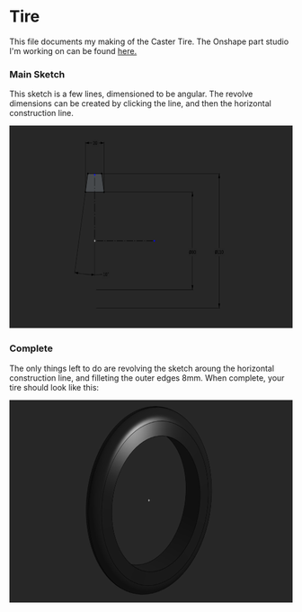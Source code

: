 # Tire

This file documents my making of the Caster Tire. The Onshape part studio I'm working on can be found [here.](https://cvilleschools.onshape.com/documents/44d11c822fc5279efa47b295/w/90300413fc4f16957eadc67b/e/3c0210e8dc1e0fa13d604cdf)

### Main Sketch

This sketch is a few lines, dimensioned to be angular. The revolve dimensions can be created by clicking the line, and then the horizontal construction line.

<img src="/caster/parts/tire/images/tire_sketch.png" width="600px" height="360px" alt="Main Tire Sketch">

### Complete

The only things left to do are revolving the sketch aroung the horizontal construction line, and filleting the outer edges 8mm. When complete, your tire should look like this:

<img src="/caster/images/tire.png" width="600px" height="360px" alt="Caster Tire">
